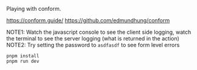 Playing with conform.

https://conform.guide/
https://github.com/edmundhung/conform

NOTE1: Watch the javascript console to see the client side logging, watch the terminal to see the server logging (what is returned in the action)
NOTE2: Try setting the password to `asdfasdf` to see form level errors

```
pnpm install
pnpm run dev
```
